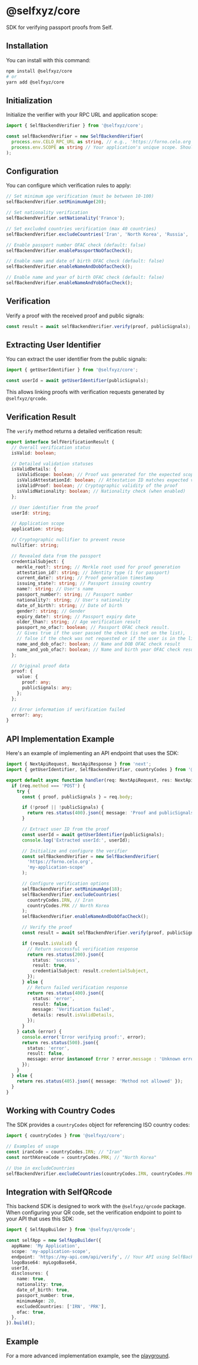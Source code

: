 # @selfxyz/core

SDK for verifying passport proofs from Self.

## Installation

You can install with this command:

```bash
npm install @selfxyz/core
# or
yarn add @selfxyz/core
```

## Initialization

Initialize the verifier with your RPC URL and application scope:

```typescript
import { SelfBackendVerifier } from '@selfxyz/core';

const selfBackendVerifier = new SelfBackendVerifier(
  process.env.CELO_RPC_URL as string, // e.g., 'https://forno.celo.org'
  process.env.SCOPE as string // Your application's unique scope. Should be the same as when initializing SelfApp
);
```

## Configuration

You can configure which verification rules to apply:

```typescript
// Set minimum age verification (must be between 10-100)
selfBackendVerifier.setMinimumAge(20);

// Set nationality verification
selfBackendVerifier.setNationality('France');

// Set excluded countries verification (max 40 countries)
selfBackendVerifier.excludeCountries('Iran', 'North Korea', 'Russia', 'Syria');

// Enable passport number OFAC check (default: false)
selfBackendVerifier.enablePassportNoOfacCheck();

// Enable name and date of birth OFAC check (default: false)
selfBackendVerifier.enableNameAndDobOfacCheck();

// Enable name and year of birth OFAC check (default: false)
selfBackendVerifier.enableNameAndYobOfacCheck();
```

## Verification

Verify a proof with the received proof and public signals:

```typescript
const result = await selfBackendVerifier.verify(proof, publicSignals);
```

## Extracting User Identifier

You can extract the user identifier from the public signals:

```typescript
import { getUserIdentifier } from '@selfxyz/core';

const userId = await getUserIdentifier(publicSignals);
```

This allows linking proofs with verification requests generated by `@selfxyz/qrcode`.

## Verification Result

The `verify` method returns a detailed verification result:

```typescript
export interface SelfVerificationResult {
  // Overall verification status
  isValid: boolean;

  // Detailed validation statuses
  isValidDetails: {
    isValidScope: boolean; // Proof was generated for the expected scope
    isValidAttestationId: boolean; // Attestation ID matches expected value
    isValidProof: boolean; // Cryptographic validity of the proof
    isValidNationality: boolean; // Nationality check (when enabled)
  };

  // User identifier from the proof
  userId: string;

  // Application scope
  application: string;

  // Cryptographic nullifier to prevent reuse
  nullifier: string;

  // Revealed data from the passport
  credentialSubject: {
    merkle_root?: string; // Merkle root used for proof generation
    attestation_id?: string; // Identity type (1 for passport)
    current_date?: string; // Proof generation timestamp
    issuing_state?: string; // Passport issuing country
    name?: string; // User's name
    passport_number?: string; // Passport number
    nationality?: string; // User's nationality
    date_of_birth?: string; // Date of birth
    gender?: string; // Gender
    expiry_date?: string; // Passport expiry date
    older_than?: string; // Age verification result
    passport_no_ofac?: boolean; // Passport OFAC check result.
    // Gives true if the user passed the check (is not on the list),
    // false if the check was not requested or if the user is in the list
    name_and_dob_ofac?: boolean; // Name and DOB OFAC check result
    name_and_yob_ofac?: boolean; // Name and birth year OFAC check result
  };

  // Original proof data
  proof: {
    value: {
      proof: any;
      publicSignals: any;
    };
  };

  // Error information if verification failed
  error?: any;
}
```

## API Implementation Example

Here's an example of implementing an API endpoint that uses the SDK:

```typescript
import { NextApiRequest, NextApiResponse } from 'next';
import { getUserIdentifier, SelfBackendVerifier, countryCodes } from '@selfxyz/core';

export default async function handler(req: NextApiRequest, res: NextApiResponse) {
  if (req.method === 'POST') {
    try {
      const { proof, publicSignals } = req.body;

      if (!proof || !publicSignals) {
        return res.status(400).json({ message: 'Proof and publicSignals are required' });
      }

      // Extract user ID from the proof
      const userId = await getUserIdentifier(publicSignals);
      console.log('Extracted userId:', userId);

      // Initialize and configure the verifier
      const selfBackendVerifier = new SelfBackendVerifier(
        'https://forno.celo.org',
        'my-application-scope'
      );

      // Configure verification options
      selfBackendVerifier.setMinimumAge(18);
      selfBackendVerifier.excludeCountries(
        countryCodes.IRN, // Iran
        countryCodes.PRK // North Korea
      );
      selfBackendVerifier.enableNameAndDobOfacCheck();

      // Verify the proof
      const result = await selfBackendVerifier.verify(proof, publicSignals);

      if (result.isValid) {
        // Return successful verification response
        return res.status(200).json({
          status: 'success',
          result: true,
          credentialSubject: result.credentialSubject,
        });
      } else {
        // Return failed verification response
        return res.status(400).json({
          status: 'error',
          result: false,
          message: 'Verification failed',
          details: result.isValidDetails,
        });
      }
    } catch (error) {
      console.error('Error verifying proof:', error);
      return res.status(500).json({
        status: 'error',
        result: false,
        message: error instanceof Error ? error.message : 'Unknown error',
      });
    }
  } else {
    return res.status(405).json({ message: 'Method not allowed' });
  }
}
```

## Working with Country Codes

The SDK provides a `countryCodes` object for referencing ISO country codes:

```typescript
import { countryCodes } from '@selfxyz/core';

// Examples of usage
const iranCode = countryCodes.IRN; // "Iran"
const northKoreaCode = countryCodes.PRK; // "North Korea"

// Use in excludeCountries
selfBackendVerifier.excludeCountries(countryCodes.IRN, countryCodes.PRK, countryCodes.SYR);
```

## Integration with SelfQRcode

This backend SDK is designed to work with the `@selfxyz/qrcode` package. When configuring your QR code, set the verification endpoint to point to your API that uses this SDK:

```typescript
import { SelfAppBuilder } from '@selfxyz/qrcode';

const selfApp = new SelfAppBuilder({
  appName: 'My Application',
  scope: 'my-application-scope',
  endpoint: 'https://my-api.com/api/verify', // Your API using SelfBackendVerifier
  logoBase64: myLogoBase64,
  userId,
  disclosures: {
    name: true,
    nationality: true,
    date_of_birth: true,
    passport_number: true,
    minimumAge: 20,
    excludedCountries: ['IRN', 'PRK'],
    ofac: true,
  },
}).build();
```

## Example

For a more advanced implementation example, see the [playground](https://github.com/selfxyz/playground/blob/main/pages/api/verify.ts).
